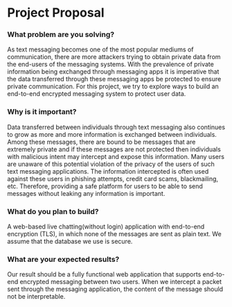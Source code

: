 # Project Proposal 
### What problem are you solving?
As text messaging becomes one of the most popular mediums of communication, there are more attackers trying to obtain private data from the end-users of the messaging systems. With the prevalence of private information being exchanged through messaging apps it is imperative that the data transferred through these messaging apps be protected to ensure private communication. For this project, we try to explore ways to build an end-to-end encrypted messaging system to protect user data.

### Why is it important?
Data transferred between individuals through text messaging also continues to grow as more and more information is exchanged between individuals. Among these messages, there are bound to be messages that are extremely private and if these messages are not protected then individuals with malicious intent may intercept and expose this information. Many users are unaware of this potential violation of the privacy of the users of such text messaging applications. The information intercepted is often used against these users in phishing attempts, credit card scams, blackmailing, etc. Therefore, providing a safe platform for users to be able to send messages without leaking any information is important.

### What do you plan to build?
A web-based live chatting(without login) application with end-to-end encryption (TLS), in which none of the messages are sent as plain text. We assume that the database we use is secure. 

### What are your expected results?
Our result should be a fully functional web application that supports end-to-end encrypted messaging between two users. When we intercept a packet sent through the messaging application, the content of the message should not be interpretable.
